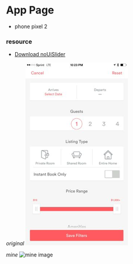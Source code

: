 # App Page
* phone pixel 2
### resource

* [Download noUiSlider](https://refreshless.com/nouislider/download/)

*original*
![original image](https://github.com/lauraenria/App-page/blob/master/images/app%20page.jpeg?raw=true)

*mine*
![mine image]()

